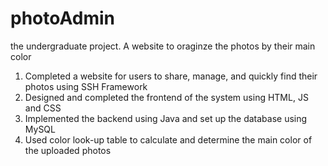 # photoAdmin
the undergraduate project. A website to oraginze the photos by their main color

1. Completed a website for users to share, manage, and quickly find their photos using SSH Framework<br>
2. Designed and completed the frontend of the system using HTML, JS and CSS<br>
3. Implemented the backend using Java and set up the database using MySQL<br>
4. Used color look-up table to calculate and determine the main color of the uploaded photos<br>



